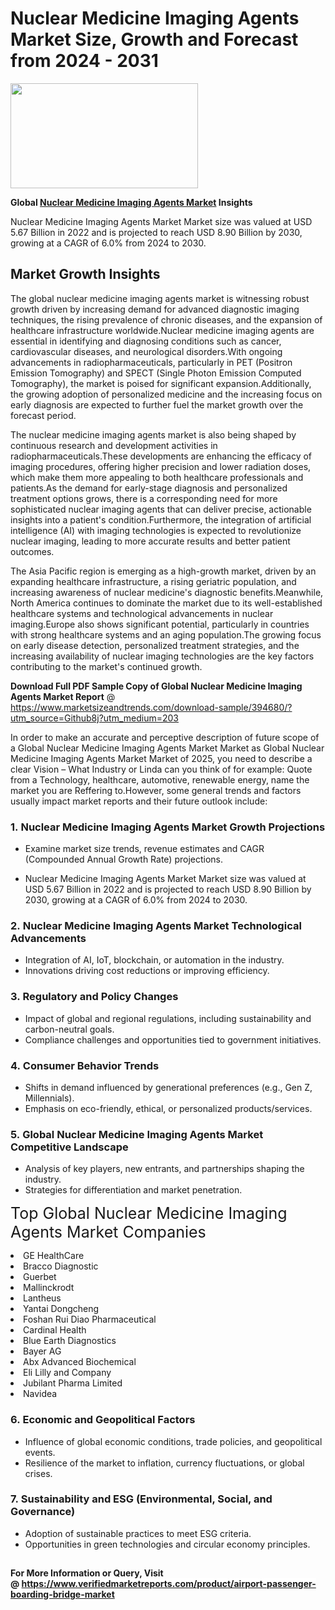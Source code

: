 <H1>Nuclear Medicine Imaging Agents Market Size, Growth and Forecast from 2024 - 2031</H1><img class="aligncenter size-medium wp-image-584254" src="https://thirdeyenews.in/wp-content/uploads/2024/09/Global-Market-Research-300x168.jpeg" alt="" width="300" height="168" /><p><strong>Global&nbsp;<a href="https://www.marketsizeandtrends.com/download-sample/394680/?utm_source=Github8j?utm_medium=203">Nuclear Medicine Imaging Agents Market</a> Insights</strong></p><p>Nuclear Medicine Imaging Agents Market Market size was valued at USD 5.67 Billion in 2022 and is projected to reach USD 8.90 Billion by 2030, growing at a CAGR of 6.0% from 2024 to 2030.</p><p><h2>Market Growth Insights</h2> <p>The global nuclear medicine imaging agents market is witnessing robust growth driven by increasing demand for advanced diagnostic imaging techniques, the rising prevalence of chronic diseases, and the expansion of healthcare infrastructure worldwide.Nuclear medicine imaging agents are essential in identifying and diagnosing conditions such as cancer, cardiovascular diseases, and neurological disorders.With ongoing advancements in radiopharmaceuticals, particularly in PET (Positron Emission Tomography) and SPECT (Single Photon Emission Computed Tomography), the market is poised for significant expansion.Additionally, the growing adoption of personalized medicine and the increasing focus on early diagnosis are expected to further fuel the market growth over the forecast period.</p> <p>The nuclear medicine imaging agents market is also being shaped by continuous research and development activities in radiopharmaceuticals.These developments are enhancing the efficacy of imaging procedures, offering higher precision and lower radiation doses, which make them more appealing to both healthcare professionals and patients.As the demand for early-stage diagnosis and personalized treatment options grows, there is a corresponding need for more sophisticated nuclear imaging agents that can deliver precise, actionable insights into a patient's condition.Furthermore, the integration of artificial intelligence (AI) with imaging technologies is expected to revolutionize nuclear imaging, leading to more accurate results and better patient outcomes.</p> <p>The Asia Pacific region is emerging as a high-growth market, driven by an expanding healthcare infrastructure, a rising geriatric population, and increasing awareness of nuclear medicine's diagnostic benefits.Meanwhile, North America continues to dominate the market due to its well-established healthcare systems and technological advancements in nuclear imaging.Europe also shows significant potential, particularly in countries with strong healthcare systems and an aging population.The growing focus on early disease detection, personalized treatment strategies, and the increasing availability of nuclear imaging technologies are the key factors contributing to the market's continued growth.</p> <p><span class=""><strong>Download Full PDF Sample Copy of Global Nuclear Medicine Imaging Agents Market Report</strong> @ <a href="https://www.marketsizeandtrends.com/download-sample/394680/?utm_source=Github8j?utm_medium=203" target="_blank">https://www.marketsizeandtrends.com/download-sample/394680/?utm_source=Github8j?utm_medium=203</a></span></p><p>In order to make an accurate and perceptive description of future scope of a Global&nbsp;Nuclear Medicine Imaging Agents Market Market as Global&nbsp;Nuclear Medicine Imaging Agents Market Market of 2025, you need to describe a clear Vision &ndash; What Industry or Linda can you think of for example: Quote from a Technology, healthcare, automotive, renewable energy, name the market you are Reffering to.However, some general trends and factors usually impact market reports and their future outlook include:</p><h3>1.&nbsp;<strong>Nuclear Medicine Imaging Agents Market Growth Projections</strong></h3><ul><li>Examine market size trends, revenue estimates and CAGR (Compounded Annual Growth Rate) projections.</li><li><p>Nuclear Medicine Imaging Agents Market Market size was valued at USD 5.67 Billion in 2022 and is projected to reach USD 8.90 Billion by 2030, growing at a CAGR of 6.0% from 2024 to 2030.</p></li></ul><h3>2.&nbsp;<strong>Nuclear Medicine Imaging Agents Market Technological Advancements</strong></h3><ul><li>Integration of AI, IoT, blockchain, or automation in the industry.</li><li>Innovations driving cost reductions or improving efficiency.</li></ul><h3>3.&nbsp;<strong>Regulatory and Policy Changes</strong></h3><ul><li>Impact of global and regional regulations, including sustainability and carbon-neutral goals.</li><li>Compliance challenges and opportunities tied to government initiatives.</li></ul><h3>4.&nbsp;<strong>Consumer Behavior Trends</strong></h3><ul><li>Shifts in demand influenced by generational preferences (e.g., Gen Z, Millennials).</li><li>Emphasis on eco-friendly, ethical, or personalized products/services.</li></ul><h3>5.&nbsp;<strong>Global Nuclear Medicine Imaging Agents Market Competitive Landscape</strong></h3><ul><li>Analysis of key players, new entrants, and partnerships shaping the industry.</li><li>Strategies for differentiation and market penetration.</li></ul><p data-pm-slice="1 1 []"><span style="color: inherit; font-family: inherit; font-size: 25px;">Top Global Nuclear Medicine Imaging Agents Market Companies</span></p><div class="" data-test-id=""><p><li>GE HealthCare</li><li> Bracco Diagnostic</li><li> Guerbet</li><li> Mallinckrodt</li><li> Lantheus</li><li> Yantai Dongcheng</li><li> Foshan Rui Diao Pharmaceutical</li><li> Cardinal Health</li><li> Blue Earth Diagnostics</li><li> Bayer AG</li><li> Abx Advanced Biochemical</li><li> Eli Lilly and Company</li><li> Jubilant Pharma Limited</li><li> Navidea</li></p></div><h3>6.&nbsp;<strong>Economic and Geopolitical Factors</strong></h3><ul><li>Influence of global economic conditions, trade policies, and geopolitical events.</li><li>Resilience of the market to inflation, currency fluctuations, or global crises.</li></ul><h3>7.&nbsp;<strong>Sustainability and ESG (Environmental, Social, and Governance)</strong></h3><ul><li>Adoption of sustainable practices to meet ESG criteria.</li><li>Opportunities in green technologies and circular economy principles.</li></ul><h2><strong style="font-size: 14px;">For More Information or Query, Visit @&nbsp;</strong><a style="background-color: #ffffff; font-size: 14px;" href="https://www.marketsizeandtrends.com/report/nuclear-medicine-imaging-agents-market/" target="_blank">https://www.verifiedmarketreports.com/product/airport-passenger-boarding-bridge-market</a></h2>